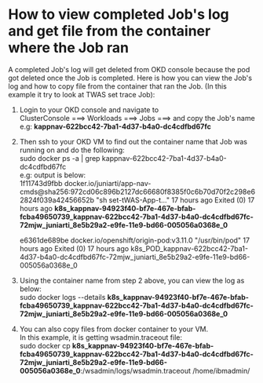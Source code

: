 
# How to view completed Job's log and get file from the container where the Job ran
A completed Job's log will get deleted from OKD console because the pod got deleted once the Job is completed.
Here is how you can view the Job's log and how to copy file from the container that ran the Job. 
(In this example it try to look at TWAS set trace Job):

1. Login to your OKD console and navigate to    
   ClusterConsole ===> Workloads ===> Jobs ===> and copy the Job's name   
   e.g: **kappnav-622bcc42-7ba1-4d37-b4a0-dc4cdfbd67fc**
   
2. Then ssh to your OKD VM to find out the container name that Job was running on and do the following:         
   sudo docker ps -a | grep kappnav-622bcc42-7ba1-4d37-b4a0-dc4cdfbd67fc         
   e.g: output is below:          
   1f11743d9fbb        docker.io/juniarti/app-nav-cmds@sha256:972cd06c896b2127dc66680f8385f0c6b70d70f2c298e62824f039a42456652b                       "sh set-tWAS-App-t..."   17 hours ago        Exited (0) 17 hours ago                         **k8s_kappnav-94923f40-bf7e-467e-bfab-fcba49650739_kappnav-622bcc42-7ba1-4d37-b4a0-dc4cdfbd67fc-72mjw_juniarti_8e5b29a2-e9fe-11e9-bd66-005056a0368e_0**   
   
   e6361de689be        docker.io/openshift/origin-pod:v3.11.0                                                                                        "/usr/bin/pod"           17 hours ago        Exited (0) 17 hours ago                         k8s_POD_kappnav-622bcc42-7ba1-4d37-b4a0-dc4cdfbd67fc-72mjw_juniarti_8e5b29a2-e9fe-11e9-bd66-005056a0368e_0
   
3. Using the container name from step 2 above, you can view the log as below:         
   sudo docker logs --details **k8s_kappnav-94923f40-bf7e-467e-bfab-fcba49650739_kappnav-622bcc42-7ba1-4d37-b4a0-dc4cdfbd67fc-72mjw_juniarti_8e5b29a2-e9fe-11e9-bd66-005056a0368e_0**
   
4. You can also copy files from docker container to your VM.       
   In this example, it is getting wsadmin.traceout file:           
   sudo docker cp **k8s_kappnav-94923f40-bf7e-467e-bfab-fcba49650739_kappnav-622bcc42-7ba1-4d37-b4a0-dc4cdfbd67fc-72mjw_juniarti_8e5b29a2-e9fe-11e9-bd66-005056a0368e_0**:/wsadmin/logs/wsadmin.traceout /home/ibmadmin/
